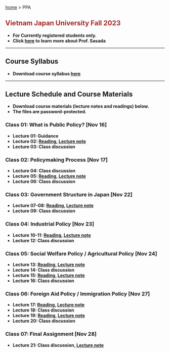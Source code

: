 [home](https://hirosasada.github.io/) > PPA  
## <font color="BROWN">Vietnam Japan University Fall 2023</font>    
- **For Currently registered students only.**  
- **Click [here](https://hirosasada.github.io/) to learn more about Prof. Sasada**  
__________________________________________________________  
    
## Course Syllabus      
- **Download course syllabus [here](https://drive.google.com/file/d/14HU7G4FD3OhqzZu_kQJeczbvB6Y_ruP5/view?usp=sharing)**   

__________________________________________________________  
    
## Lecture Schedule and Course Materials  
- **Download course materials (lecture notes and readings) below.**  
- **The files are password-protected.**  
### Class 01: What is Public Policy? [Nov 16]  
- **Lecture 01: Guidance**    
- **Lecture 02: [Reading](https://drive.google.com/file/d/1-gpPMhYiJyrjltMS2AiZIaw7X2pGA7l0/view?usp=sharing), [Lecture note](https://docs.google.com/presentation/d/1HneX_kSwvwV_-YcRLYHKc8FnDOqBaaJs/edit?usp=sharing&ouid=104589837005913685916&rtpof=true&sd=true)**   
- **Lecture 03: Class discussion**  
### Class 02: Policymaking Process [Nov 17]    
- **Lecture 04: Class discussion**  
- **Lecture 05: [Reading](https://drive.google.com/file/d/1qE7tWCvEmKFPvFg_EmMNThgp4UJj943g/view?usp=sharing), [Lecture note](https://docs.google.com/presentation/d/1zZKIZf1PJMipYf0fIoKBhX9Jqa3Fh8q_/edit?usp=share_link&ouid=104589837005913685916&rtpof=true&sd=true)**   
- **Lecture 06: Class discussion**  
### Class 03: Government Structure in Japan [Nov 22]    
- **Lecture 07-08: [Reading](https://drive.google.com/file/d/1wBbTRzsGGpBSJRPTVrI7J8IeqKM-_VjQ/view?usp=sharing), [Lecture note](https://docs.google.com/presentation/d/1FAfWWCymaNY1jiMwynrtCF0UfqPtIdO3/edit?usp=share_link&ouid=104589837005913685916&rtpof=true&sd=true)**  
- **Lecture 09: Class discussion**  
### Class 04: Industrial Policy [Nov 23]   
- **Lecture 10-11: [Reading](https://drive.google.com/file/d/12Fp2sTdhD8zxNNfRnOBcYmdxl8xGltzM/view?usp=sharing),  [Lecture note](https://docs.google.com/presentation/d/1LtH8sIvERJ_7r6BXs_WqMKniza9I0kfP/edit?usp=share_link&ouid=104589837005913685916&rtpof=true&sd=true)**  
- **Lecture 12: Class discussion**  
### Class 05: Social Welfare Policy / Agricultural Policy [Nov 24]   
- **Lecture 13: [Reading](https://drive.google.com/file/d/1_Nt3Zq_Ddm35TcALrSYsb4y_wXZIJ_Zd/view?usp=sharing), [Lecture note](https://docs.google.com/presentation/d/1aWc0vPvYKoCoNNWQ-2d4znqmLdaPCFsr/edit?usp=share_link&ouid=104589837005913685916&rtpof=true&sd=true)**  
- **Lecture 14: Class discussion**
- **Lecture 15: [Reading](https://drive.google.com/file/d/1_Nt3Zq_Ddm35TcALrSYsb4y_wXZIJ_Zd/view?usp=sharing), [Lecture note](https://docs.google.com/presentation/d/1aWc0vPvYKoCoNNWQ-2d4znqmLdaPCFsr/edit?usp=share_link&ouid=104589837005913685916&rtpof=true&sd=true)**  
- **Lecture 16: Class discussion**  
### Class 06: Foreign Aid Policy / Immigration Policy [Nov 27]   
- **Lecture 17: [Reading](https://drive.google.com/file/d/1tio_s2c1Vn5YM45vnzoLERLMvkBCfF2Z/view?usp=sharing), [Lecture note](https://docs.google.com/presentation/d/1DQAqWvEbMnr_mHB5KINMfXpSI9rhp-ki/edit?usp=share_link&ouid=104589837005913685916&rtpof=true&sd=true)**  
- **Lecture 18: Class discussion**  
- **Lecture 19: [Reading](https://drive.google.com/file/d/1tio_s2c1Vn5YM45vnzoLERLMvkBCfF2Z/view?usp=sharing), [Lecture note](https://docs.google.com/presentation/d/1DQAqWvEbMnr_mHB5KINMfXpSI9rhp-ki/edit?usp=share_link&ouid=104589837005913685916&rtpof=true&sd=true)**  
- **Lecture 20: Class discussion**  
### Class 07: Final Assignment [Nov 28]   
- **Lecture 21: Class discussion, [Lecture note](https://docs.google.com/presentation/d/1AYBO6_kGsKcx2kLJIjy2b5iYJdSM6dG8/edit?usp=share_link&ouid=104589837005913685916&rtpof=true&sd=true)**   

